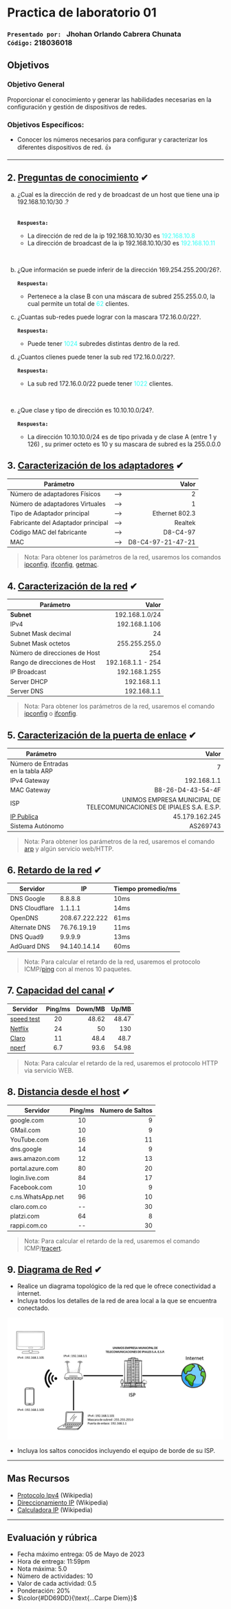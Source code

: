 
# Practica de laboratorio 01

<h3><p><code>Presentado por: </code> Jhohan Orlando Cabrera Chunata <code> <br>Código:</code> 218036018</p> <h3>

## Objetivos 

### Objetivo General
Proporcionar el conocimiento y generar las habilidades necesarias en la configuración y gestión de dispositivos de redes.

### Objetivos Específicos:
- Conocer los números necesarios para configurar y caracterizar los diferentes dispositivos de red. :+1: 

---




## 2. [Preguntas de conocimiento](#) ✔

<ol type="a">
<li>¿Cual es la dirección de red y de broadcast de un host que tiene una ip 192.168.10.10/30 .?</li><br>

<code><b>Respuesta:</b></code>

- La dirección de red de la ip 192.168.10.10/30 es <span style="color: #33FFF6;">192.168.10.8</span>
- La dirección de broadcast de la ip 192.168.10.10/30 es <span style="color: #33FFF6;">192.168.10.11</span>

<br><li>¿Que información se puede inferir de la dirección 169.254.255.200/26?.</li>

<code><b>Respuesta:</b></code>

- Pertenece a la clase B con una máscara de subred 255.255.0.0, la cual permite un total de <span style="color: #33FFF6;">62</span> clientes.

<r><li>¿Cuantas sub-redes puede lograr con la mascara 172.16.0.0/22?.</li>

<code><b>Respuesta:</b></code>

- Puede tener <span style="color: #33FFF6;">1024</span> subredes distintas dentro de la red.

<r><li>¿Cuantos clienes puede tener la sub red 172.16.0.0/22?.</li>

<code><b>Respuesta:</b></code>

- La sub red 172.16.0.0/22 puede tener <span style="color: #33FFF6;">1022</span> clientes.

<br><li>¿Que clase y tipo de dirección es 10.10.10.0/24?.</li>

<code><b>Respuesta:</b></code>

- La dirección 10.10.10.0/24 es de tipo privada y de clase A (entre 1 y 126) , su primer octeto es 10 y su mascara de subred es la 255.0.0.0


</ol>

## 3. [Caracterización de los adaptadores](#) ✔
|Parámetro||Valor|
|--|:--:|--:|
|Número de adaptadores Físicos|-->|2|
|Número de adaptadores Virtuales|-->|1|
|Tipo de Adaptador principal|-->|Ethernet 802.3|
|Fabricante del Adaptador principal|-->|Realtek|
|Código MAC del fabricante|-->|D8-C4-97|
|MAC|-->|D8-C4-97-21-47-21|

>Nota: Para obtener los parámetros de la red, usaremos los comandos [ipconfig][10], [ifconfig][8], [getmac][9].


## 4. [Caracterización de la red](#) ✔
|Parámetro|Valor|
|--|--:|
|__Subnet__|192.168.1.0/24|
|IPv4|192.168.1.106|
|Subnet Mask decimal|24|
|Subnet Mask octetos|255.255.255.0|
|Número de direcciones de Host|254|
|Rango de direcciones de Host|192.168.1.1 - 254|
|IP Broadcast|192.168.1.255|
|Server DHCP|192.168.1.1|
|Server DNS|192.168.1.1|

>Nota: Para obtener los parámetros de la red, usaremos el comando [ipconfig][10] o [ifconfig][8].


## 5. [Caracterización de la puerta de enlace](#) ✔
|Parámetro|Valor|
|--|--:|
|Número de Entradas en la tabla ARP |7|
|IPv4 Gateway|192.168.1.1|
|MAC Gateway|B8-26-D4-43-54-4F|
|ISP|UNIMOS EMPRESA MUNICIPAL DE TELECOMUNICACIONES DE IPIALES S.A. E.S.P.|
|[IP Publica][5]|45.179.162.245|
|Sistema Autónomo|AS269743|


>Nota: Para obtener los parámetros de la red, usaremos el comando [arp][11] y algún servicio web/HTTP.


## 6. [Retardo de la red](#) ✔
|Servidor|IP|Tiempo promedio/ms|
|--|--|--|
|DNS Google|8.8.8.8|10ms|
|DNS Cloudflare|1.1.1.1|14ms|
|OpenDNS| 208.67.222.222|61ms|
|Alternate DNS|76.76.19.19|11ms|
|DNS Quad9|9.9.9.9|13ms|
|AdGuard DNS|94.140.14.14|60ms|

>Nota: Para calcular el retardo de la red, usaremos el protocolo ICMP/[ping][12] con al menos 10 paquetes.


## 7. [Capacidad del canal](#) ✔
|Servidor|Ping/ms|Down/MB|Up/MB|
|--|:--:|--:|--:|
|[speed test][1]|20|48.62|48.47|
|[Netflix][2]|24|50|130|
|[Claro][3]|11|48.4|48.7|
|[nperf][4]|6.7|93.6|54.98|

>Nota: Para calcular el retardo de la red, usaremos el protocolo HTTP via servicio WEB.


## 8. [Distancia desde el host](#) ✔
|Servidor|Ping/ms|Numero de Saltos|
|--|:--:|--:|
|google.com|10|9|
|GMail.com|10|9|
|YouTube.com|16|11|
|dns.google|14|9|
|aws.amazon.com|12|13|
|portal.azure.com|80|20|
|login.live.com|84|17|
|Facebook.com|10|9|
|c.ns.WhatsApp.net|96|10|
|claro.com.co|--|30|
|platzi.com|64|8|
|rappi.com.co|--|30|

>Nota: Para calcular el retardo de la red, usaremos el comando ICMP/[tracert][13].

## 9. [Diagrama de Red](#) ✔
- Realice un diagrama topológico de la red que le ofrece conectividad a internet.
- Incluya todos los detalles de la red de area local a la que se encuentra conectado.
  
![Topología](./Topologia.jpg)

- Incluya los saltos conocidos incluyendo el equipo de borde de su ISP.





[1]:https://www.speedtest.net/es
[2]:https://fast.com/es/#
[3]:http://speedtest.claro.net.co/
[4]:https://www.nperf.com/es/
[5]:https://www.cual-es-mi-ip.net/

[8]:https://man7.org/linux/man-pages/man8/ifconfig.8.html
[9]:https://learn.microsoft.com/es-es/windows-server/administration/windows-commands/getmac
[10]:https://learn.microsoft.com/es-es/windows-server/administration/windows-commands/ipconfig
[11]:https://learn.microsoft.com/es-es/windows-server/administration/windows-commands/arp
[12]:https://learn.microsoft.com/es-es/windows-server/administration/windows-commands/ping
[13]:https://learn.microsoft.com/es-es/windows-server/administration/windows-commands/tracert


---
## Mas Recursos
- [Protocolo Ipv4](https://es.wikipedia.org/wiki/IPv4) (Wikipedia)
- [Direccionamiento IP](https://es.wikipedia.org/wiki/Direcci%C3%B3n_IP) (Wikipedia)
- [Calculadora IP](https://www.calculator.net/ip-subnet-calculator.html) (Wikipedia)

---
## Evaluación y rúbrica
- Fecha máximo entrega: 05 de Mayo de 2023
- Hora de entrega: 11:59pm	
- Nota máxima: 5.0 
- Número de actividades: 10
- Valor de cada actividad: 0.5
- Ponderación: 20%
- $\color{#DD69DD}{\text{...Carpe Diem}}$





